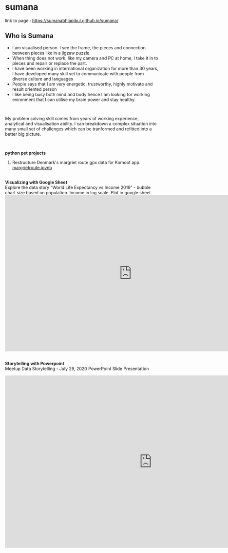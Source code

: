# sumana

link to page : <a href= "https://sumanabhlapibul.github.io/sumana/">https://sumanabhlapibul.github.io/sumana/</a>
<br>

## Who is Sumana <br>


<ul>
  <li>I am visualised person. I see the frame, the pieces and connection between pieces like in  a jigzaw puzzle.</li>
  <li>When thing does not work, like my camera and PC at home, I take it in to pieces and repair or replace the part.</li>
  <li>I have been working in international organization for more than 30 years, I have developed many skill set to communicate with people from diverse culture and languages</li>
  <li>People says that I am very energetic, trustworthy, highly motivate and result oriented person</li>
  <li>I like being busy both mind and body hence I am looking for working evironment that I can utilise my brain power and stay healthy.</li>
</ul>

<br>
<p>
 My problem solving skill comes from  years of working experience, analytical  and visualisation ability. I can breakdown a complex situation into many small set of challenges which can be tranformed and refitted into a better big picture.

 
</p>
<br>


<b>python pet projects</b>
1. Restructure Denmark's margriet route gpx data for Komoot app.  <a href="https://github.com/sumanabhlapibul/myweb/blob/master/margrietroute.ipynb">margrietroute.ipynb</a>

<br>
<b>Visualizing with Google Sheet</b><br>
Explore the data story  "World Life Expectancy vs Income 2019" - bubble chart size based on population. Income in log scale. Plot in google sheet.
<br>
<iframe width="830" height="512" seamless frameborder="0" scrolling="no" src="https://docs.google.com/spreadsheets/d/e/2PACX-1vRPox3wC06hCx5P41_q43hjwU_L5r8Nc54Q2IRGrYityuLkvYe13iry8P-2W_uiBD18K1i1wKX3kOgp/pubchart?oid=1597631781&amp;format=interactive"></iframe>
<br><br>


<b>Storytelling with Powerpoint</b><br>
Meetup Data Storytelling - July 29, 2020  PowerPoint Slide Presentation<br>

<iframe src="https://onedrive.live.com/embed?cid=B7FB8D845C600B20&amp;resid=B7FB8D845C600B20%213979&amp;authkey=AKkWaG_iLT-Suu4&amp;em=2&amp;wdAr=1.7777777777777777" width="962px" height="565px" frameborder="0">This is an embedded <a target="_blank" href="https://office.com">Microsoft Office</a> presentation, powered by <a target="_blank" href="https://office.com/webapps">Office</a>.</iframe>

<br>



